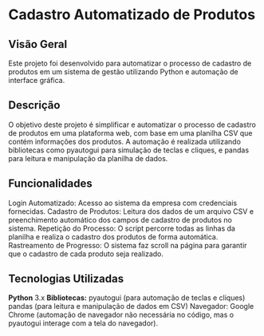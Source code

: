 # Cadastro Automatizado de Produtos
## Visão Geral
Este projeto foi desenvolvido para automatizar o processo de cadastro de produtos em um sistema de gestão utilizando Python e automação de interface gráfica.
<br>
## Descrição
O objetivo deste projeto é simplificar e automatizar o processo de cadastro de produtos em uma plataforma web, com base em uma planilha CSV que contém informações dos produtos. A automação é realizada utilizando bibliotecas como pyautogui para simulação de teclas e cliques, e pandas para leitura e manipulação da planilha de dados.
<br>
## Funcionalidades
Login Automatizado: Acesso ao sistema da empresa com credenciais fornecidas.
Cadastro de Produtos: Leitura dos dados de um arquivo CSV e preenchimento automático dos campos de cadastro de produtos no sistema.
Repetição do Processo: O script percorre todas as linhas da planilha e realiza o cadastro dos produtos de forma automática.
Rastreamento de Progresso: O sistema faz scroll na página para garantir que o cadastro de cada produto seja realizado.
<br>
## Tecnologias Utilizadas
**Python** 3.x
**Bibliotecas:**
pyautogui (para automação de teclas e cliques)
pandas (para leitura e manipulação de dados em CSV)
Navegador: Google Chrome (automação de navegador não necessária no código, mas o pyautogui interage com a tela do navegador).
